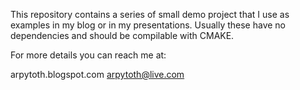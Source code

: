 This repository contains a series of small demo project that I use as examples 
in my blog or in my presentations. Usually these have no dependencies and should
be compilable with CMAKE.

For more details you can reach me at:

arpytoth.blogspot.com
arpytoth@live.com

